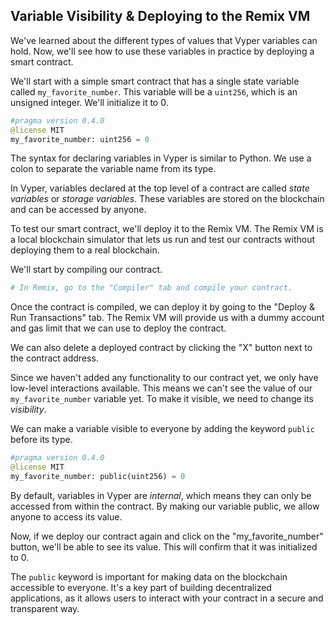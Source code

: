 ## Variable Visibility & Deploying to the Remix VM

We've learned about the different types of values that Vyper variables can hold. Now, we'll see how to use these variables in practice by deploying a smart contract.

We'll start with a simple smart contract that has a single state variable called `my_favorite_number`. This variable will be a `uint256`, which is an unsigned integer. We'll initialize it to 0.

```python
#pragma version 0.4.0
@license MIT
my_favorite_number: uint256 = 0
```

The syntax for declaring variables in Vyper is similar to Python. We use a colon to separate the variable name from its type.

In Vyper, variables declared at the top level of a contract are called _state variables_ or _storage variables_. These variables are stored on the blockchain and can be accessed by anyone.

To test our smart contract, we'll deploy it to the Remix VM. The Remix VM is a local blockchain simulator that lets us run and test our contracts without deploying them to a real blockchain.

We'll start by compiling our contract.

```bash
# In Remix, go to the "Compiler" tab and compile your contract.
```

Once the contract is compiled, we can deploy it by going to the "Deploy & Run Transactions" tab. The Remix VM will provide us with a dummy account and gas limit that we can use to deploy the contract.

We can also delete a deployed contract by clicking the "X" button next to the contract address.

Since we haven't added any functionality to our contract yet, we only have low-level interactions available. This means we can't see the value of our `my_favorite_number` variable yet. To make it visible, we need to change its _visibility_.

We can make a variable visible to everyone by adding the keyword `public` before its type.

```python
#pragma version 0.4.0
@license MIT
my_favorite_number: public(uint256) = 0
```

By default, variables in Vyper are _internal_, which means they can only be accessed from within the contract. By making our variable public, we allow anyone to access its value.

Now, if we deploy our contract again and click on the "my_favorite_number" button, we'll be able to see its value. This will confirm that it was initialized to 0.

The `public` keyword is important for making data on the blockchain accessible to everyone. It's a key part of building decentralized applications, as it allows users to interact with your contract in a secure and transparent way.
